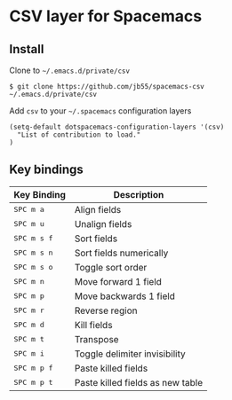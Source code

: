 
# CSV layer for Spacemacs

## Install

Clone to `~/.emacs.d/private/csv`

    $ git clone https://github.com/jb55/spacemacs-csv ~/.emacs.d/private/csv

Add `csv` to your `~/.spacemacs` configuration layers

```elisp
(setq-default dotspacemacs-configuration-layers '(csv)
  "List of contribution to load."
)
```

## Key bindings

| Key Binding          | Description                      |
|----------------------|----------------------------------|
| <kbd>SPC m a</kbd>   | Align fields                     |
| <kbd>SPC m u</kbd>   | Unalign fields                   |
| <kbd>SPC m s f</kbd> | Sort fields                      |
| <kbd>SPC m s n</kbd> | Sort fields numerically          |
| <kbd>SPC m s o</kbd> | Toggle sort order                |
| <kbd>SPC m n</kbd>   | Move forward 1 field             |
| <kbd>SPC m p</kbd>   | Move backwards 1 field           |
| <kbd>SPC m r</kbd>   | Reverse region                   |
| <kbd>SPC m d</kbd>   | Kill fields                      |
| <kbd>SPC m t</kbd>   | Transpose                        |
| <kbd>SPC m i</kbd>   | Toggle delimiter invisibility    |
| <kbd>SPC m p f</kbd> | Paste killed fields              |
| <kbd>SPC m p t</kbd> | Paste killed fields as new table |

